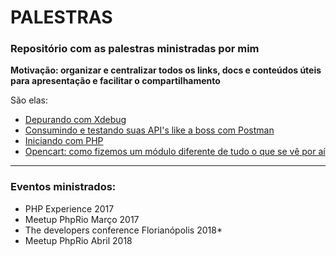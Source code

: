 # PALESTRAS

### Repositório com as palestras ministradas por mim

**Motivação: organizar e centralizar todos os links, docs e conteúdos úteis para apresentação e facilitar o compartilhamento**

São elas:

- [Depurando com Xdebug](https://github.com/michelpl/palestras/tree/master/Depurando-com-Xdebug)
- [Consumindo e testando suas API's like a boss com Postman](https://github.com/michelpl/palestras/tree/master/Postman-Like-a-Boss)
- [Iniciando com PHP](https://docs.google.com/presentation/d/13TSXAteBCNN5KpjcZaNPoYAjMa53rr_XqKTleQLNNV8/edit?usp=sharing)
- [Opencart: como fizemos um módulo diferente de tudo o que se vê por aí](https://github.com/michelpl/palestras/tree/master/Opencart-Diferente-de-Tudo)

-------------------------------------------------------------------------------------------------------------------------

### Eventos ministrados:
- PHP Experience 2017
- Meetup PhpRio Março 2017
- The developers conference Florianópolis 2018*
- Meetup PhpRio Abril 2018
